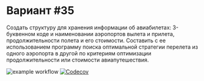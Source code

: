 # Вариант #35
Создать структуру для хранения информации об авиабилетах: 3-буквенном коде и наименовании аэропортов вылета и прилета, продолжительности полета и его стоимости. Составить с ее использованием программу поиска оптимальной стратегии перелета из одного аэропорта в другой по критериям оптимизации продолжительности или стоимости авиапутешествия.

![example workflow](https://github.com/mansurik1/VKE_C/actions/workflows/HW1.yml/badge.svg)
[![Codecov](https://codecov.io/gh/mansurik1/VKE_C/branch/hw-1/graph/badge.svg?token=2OJQLDEM5E)](https://codecov.io/gh/mansurik1/VKE_C)
